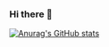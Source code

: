 ### Hi there 👋
[![Anurag's GitHub stats](https://github-readme-stats.vercel.app/api?username=danbi22)](https://github.com/anuraghazra/github-readme-stats)
<!--
**danbi22/danbi22** is a ✨ _special_ ✨ repository because its `README.md` (this file) appears on your GitHub profile.

Here are some ideas to get you started:

- 🔭 I’m currently working on ...
- 🌱 I’m currently learning ...
- 👯 I’m looking to collaborate on ...
- 🤔 I’m looking for help with ...
- 💬 Ask me about ...
- 📫 How to reach me: ...
- 😄 Pronouns: ...
- ⚡ Fun fact: ...
-->
